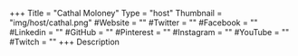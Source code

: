 +++
Title = "Cathal Moloney"
Type = "host"
Thumbnail = "img/host/cathal.png"
#Website = ""
#Twitter = ""
#Facebook = ""
#Linkedin = ""
#GitHub = ""
#Pinterest = ""
#Instagram = ""
#YouTube = ""
#Twitch = ""
+++
Description
